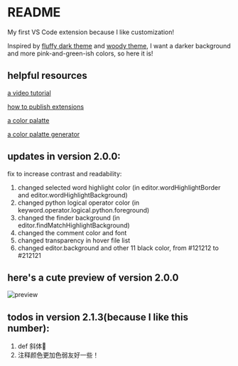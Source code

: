 # README

My first VS Code extension because I like customization!

Inspired by [fluffy dark theme](https://marketplace.visualstudio.com/items?itemName=ayakoSky.fluffy-dark-theme) and [woody theme](https://github.com/seahyx/Woody-Theme), I want a darker background and more pink-and-green-ish colors, so here it is!

## helpful resources

[a video tutorial](https://www.youtube.com/watch?v=m6S4NSZkB88&ab_channel=Classsed)

[how to publish extensions](https://code.visualstudio.com/api/working-with-extensions/publishing-extension)

[a color palatte](https://colorhunt.co/)

[a color palatte generator](https://colors.muz.li/)

## updates in version 2.0.0:

fix to increase contrast and readability: 

1. changed selected word highlight color (in editor.wordHighlightBorder and editor.wordHighlightBackground)
2. changed python logical operator color (in keyword.operator.logical.python.foreground)
3. changed the finder background (in editor.findMatchHighlightBackground)
4. changed the comment color and font
5. changed transparency in hover file list
6. changed editor.background and other 11 black color, from #121212 to #212121

## here's a cute preview of version 2.0.0
![preview](https://user-images.githubusercontent.com/80751447/221561455-c43195a3-5777-45fa-ad00-a08db73626fe.jpeg)

## todos in version 2.1.3(because I like this number):

1. def 斜体🤔
2. 注释颜色更加色弱友好一些！
